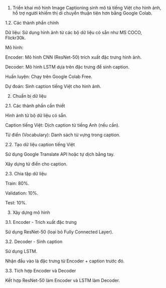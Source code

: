 1. Triển khai mô hình Image Captioning sinh mô tả tiếng Việt cho hình ảnh, hỗ trợ người khiếm thị di chuyển thuận tiện hơn bằng Google Colab.

1.2. Các thành phần chính

Dữ liệu: Sử dụng hình ảnh từ các bộ dữ liệu có sẵn như MS COCO, Flickr30k.

Mô hình:

Encoder: Mô hình CNN (ResNet-50) trích xuất đặc trưng hình ảnh.

Decoder: Mô hình LSTM dựa trên đặc trưng để sinh caption.

Huấn luyện: Chạy trên Google Colab Free.

Dự đoán: Sinh caption tiếng Việt cho hình ảnh.

2. Chuẩn bị dữ liệu

2.1. Các thành phần cần thiết

Hình ảnh từ bộ dữ liệu có sẵn.

Caption tiếng Việt: Dịch caption từ tiếng Anh (nếu cần).

Từ điển (Vocabulary): Danh sách từ vựng trong caption.

2.2. Tạo dữ liệu caption tiếng Việt

Sử dụng Google Translate API hoặc tự dịch bằng tay.

Xây dựng từ điển cho caption.

2.3. Chia tập dữ liệu

Train: 80%.

Validation: 10%.

Test: 10%.

3. Xây dựng mô hình

3.1. Encoder - Trích xuất đặc trưng

Sử dụng ResNet-50 (loại bỏ Fully Connected Layer).

3.2. Decoder - Sinh caption

Sử dụng LSTM.

Nhận đầu vào là đặc trưng từ Encoder + caption trước đó.

3.3. Tích hợp Encoder và Decoder

Kết hợp ResNet-50 làm Encoder và LSTM làm Decoder.
